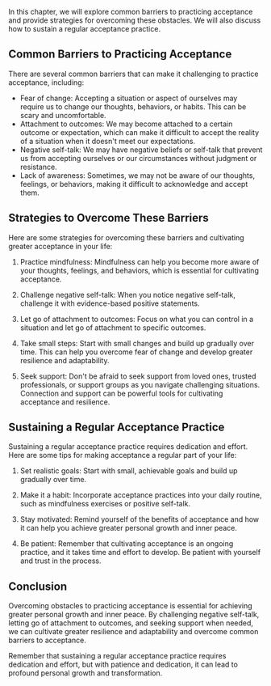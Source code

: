 
In this chapter, we will explore common barriers to practicing acceptance and provide strategies for overcoming these obstacles. We will also discuss how to sustain a regular acceptance practice.

Common Barriers to Practicing Acceptance
----------------------------------------

There are several common barriers that can make it challenging to practice acceptance, including:

* Fear of change: Accepting a situation or aspect of ourselves may require us to change our thoughts, behaviors, or habits. This can be scary and uncomfortable.
* Attachment to outcomes: We may become attached to a certain outcome or expectation, which can make it difficult to accept the reality of a situation when it doesn't meet our expectations.
* Negative self-talk: We may have negative beliefs or self-talk that prevent us from accepting ourselves or our circumstances without judgment or resistance.
* Lack of awareness: Sometimes, we may not be aware of our thoughts, feelings, or behaviors, making it difficult to acknowledge and accept them.

Strategies to Overcome These Barriers
-------------------------------------

Here are some strategies for overcoming these barriers and cultivating greater acceptance in your life:

1. Practice mindfulness: Mindfulness can help you become more aware of your thoughts, feelings, and behaviors, which is essential for cultivating acceptance.

2. Challenge negative self-talk: When you notice negative self-talk, challenge it with evidence-based positive statements.

3. Let go of attachment to outcomes: Focus on what you can control in a situation and let go of attachment to specific outcomes.

4. Take small steps: Start with small changes and build up gradually over time. This can help you overcome fear of change and develop greater resilience and adaptability.

5. Seek support: Don't be afraid to seek support from loved ones, trusted professionals, or support groups as you navigate challenging situations. Connection and support can be powerful tools for cultivating acceptance and resilience.

Sustaining a Regular Acceptance Practice
----------------------------------------

Sustaining a regular acceptance practice requires dedication and effort. Here are some tips for making acceptance a regular part of your life:

1. Set realistic goals: Start with small, achievable goals and build up gradually over time.

2. Make it a habit: Incorporate acceptance practices into your daily routine, such as mindfulness exercises or positive self-talk.

3. Stay motivated: Remind yourself of the benefits of acceptance and how it can help you achieve greater personal growth and inner peace.

4. Be patient: Remember that cultivating acceptance is an ongoing practice, and it takes time and effort to develop. Be patient with yourself and trust in the process.

Conclusion
----------

Overcoming obstacles to practicing acceptance is essential for achieving greater personal growth and inner peace. By challenging negative self-talk, letting go of attachment to outcomes, and seeking support when needed, we can cultivate greater resilience and adaptability and overcome common barriers to acceptance.

Remember that sustaining a regular acceptance practice requires dedication and effort, but with patience and dedication, it can lead to profound personal growth and transformation.
